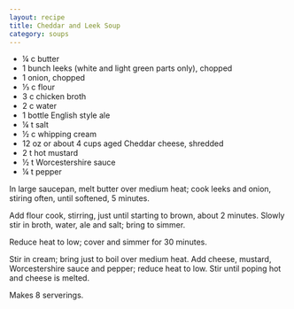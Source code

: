 ```yaml
---
layout: recipe
title: Cheddar and Leek Soup
category: soups
---
```

- ¼ c butter
- 1 bunch leeks (white and light green parts only), chopped
- 1 onion, chopped
- ⅓ c flour
- 3 c chicken broth
- 2 c water
- 1 bottle English style ale
- ¼ t salt
- ½ c whipping cream
- 12 oz or about 4 cups aged Cheddar cheese, shredded
- 2 t hot mustard
- ½ t Worcestershire sauce
- ¼ t pepper
    
In large saucepan, melt butter over medium heat; cook leeks and onion, stiring often, until softened, 5 minutes.
  
Add flour cook, stirring, just until starting to brown, about 2 minutes. Slowly stir in broth, water, ale and salt; bring to simmer.
  
Reduce heat to low; cover and simmer for 30 minutes.
    
Stir in cream; bring just to boil over medium heat. Add cheese, mustard, Worcestershire sauce and pepper; reduce heat to low. Stir until poping hot and cheese is melted.
 
Makes 8 serverings.
